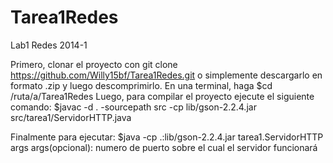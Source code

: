Tarea1Redes
===========

Lab1 Redes 2014-1

Primero, clonar el proyecto con git clone https://github.com/Willy15bf/Tarea1Redes.git o 
simplemente descargarlo en formato .zip y luego descomprimirlo.
En una terminal, haga 
$cd /ruta/a/Tarea1Redes
Luego, para compilar el proyecto ejecute el siguiente comando:
$javac -d . -sourcepath src -cp lib/gson-2.2.4.jar src/tarea1/ServidorHTTP.java

Finalmente para ejecutar:
$java -cp .:lib/gson-2.2.4.jar tarea1.ServidorHTTP args
args(opcional): numero de puerto sobre el cual el servidor funcionará